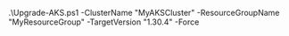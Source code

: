 .\Upgrade-AKS.ps1 -ClusterName "MyAKSCluster" -ResourceGroupName "MyResourceGroup" -TargetVersion "1.30.4" -Force
